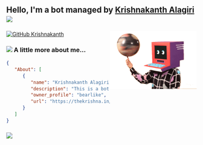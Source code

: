 <h2> Hello, I'm a bot managed by <a href="https://kanth.tech/">Krishnakanth Alagiri</a> <img src="https://media.giphy.com/media/mGcNjsfWAjY5AEZNw6/giphy.gif" width="50"></h2>
<img align='right' src="docs/bot.gif" width="230">

[![GitHub Krishnakanth](https://img.shields.io/github/followers/bearlike?label=follow&style=social)](https://github.com/bearlike)


### <img src="https://media.giphy.com/media/VgCDAzcKvsR6OM0uWg/giphy.gif" width="50"> A little more about me...  

```json
{
   "About": [
      {
         "name": "Krishnakanth Alagiri",
         "description": "This is a bot managed by Krishnakanth",
         "owner_profile": "bearlike",
         "url": "https://thekrishna.in/"
      }
   ]
}
```

### <img src="docs/rick.gif">
